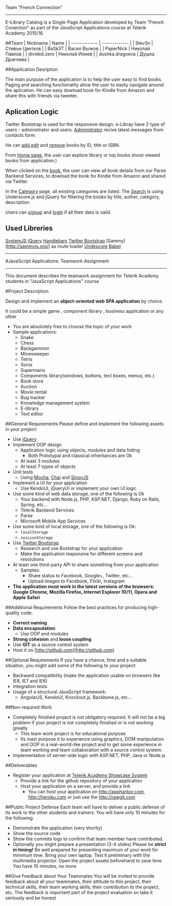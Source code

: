  Team "French Connection"
*************************************************
E-Library Catalog is a Single-Page Application developed by Team "French Conection" as part of the JavaScript Applications course at Telerik Academy 2015/16.

##Team
| Nickname  | Name |
| ------------- | ------------- |
| Stev3n  |  Стивън Цветков  |
| BaSk3T  | Васил Вълков  |
|  PaperNick | Николай Павлов  |
| divided.zero  | Николай Илиев  |
| dushka.dragoeva  | Душка Драгоева  |

##Application Desription 

The main purpuse of the application is to help the user easy to find books. Paging and searching functionality allow the user to easily navigate around the aplication. He can easy dowload book for Kindle from Amazon and share this with friends via tweeter.

## Aplication Logic

Twitter Bootstrap is used for the responsive design.
e-Libray have 2 type of users - administrator and users.
[Administrator](http://french-connection.apphb.com/#/admin) recive latest messages from contacts form. 

He can [add](http://french-connection.apphb.com/#/admin/addbook),[edit](http://french-connection.apphb.com/#/admin/editbook)  and [remove](http://french-connection.apphb.com/#/admin/removebook) books by ID, title or ISBN.

From [Home page](http://french-connection.apphb.com/#/home), the user can explore library or top books (most viewed books from application.)

When clicked on the [book](http://french-connection.apphb.com/#/library/detailed/G0MMeBZtxI), the user can view all book details from our Parse Backend Services, to dowload the book for Kindle from Amazon and shared via Twitter.

In the [Category](http://french-connection.apphb.com/#/categories) page, all existing categories are listed.
The [Search](http://french-connection.apphb.com/#/library/search) is using Underscore.js and jQuery for filtering the books by title, auther, category, description.

Users can [signup](http://french-connection.apphb.com/#/account/signup) and [login](http://french-connection.apphb.com/#/account/login) if all their data is valid. 

## Used Libreries
[SystemJS](https://github.com/systemjs/systemjs)
[jQuery](https://jquery.com/)
[Handlebars](http://handlebarsjs.com/)
[Twitter Bootstrap](http://getbootstrap.com/)
[Sammy] (http://sammyjs.org/) as route loader 
[Undescore](http://underscorejs.org/)
[Babel](https://babeljs.io/)

-------------------------------------------------------------------------------------

#JavaScript Applications: Teamwork Assignment
*****************************************

This document describes the teamwork assignment for Telerik Academy students in "JavaScript Applications" course

#Project Description

Design and implement an **object-oriented web SPA application** by choice.

It could be a simple game , component library , business application or any other
*   You are absolutely free to choose the topic of your work
*   Sample applications:
    *   Snake
    *   Chess
    *   Backgammon
    *   Minesweeper
    *   Tetris
    *   Xonix
    *   Supermario
    *   Components library(windows, buttons, text boxes, menus, etc.)
    *   Book store
    *   Auction
    *   Movie rental
    *   Bug tracker
    *   Knowledge management system
    *   E-library
    *   Text editor

##General Requirements
Please define and implement the following assets in your project:
*   Use [jQuery](https://jquery.com/)
*   Implement OOP design
    *   Application logic using objects, modules and data hiding
        *   Both Prototypal and classical inheritances are Ok
    *   At least 3 modules
    *   At least 7 types of objects
*   Unit tests
    *   Using [Mocha](http://mochajs.org/), [Chai](http://chaijs.com/) and [SinonJS](http://sinonjs.org/)
*   Implement a UI for your application
    *   Use KendoUI, jQueryUI or implement your own UI logic
*   Use some kind of web data storage, one of the following is Ok
    *   Your backend with Node.js, PHP, ASP.NET, Django, Ruby on Rails, Spring, etc...
    *   Telerik Backend Services
    *   Parse
    *   Microsoft Mobile App Services
*   Use some kind of local storage, one of the following is Ok:
    *   `localStorage`
    *   `sessionStorage`
*   Use [Twitter Bootstrap](http://getbootstrap.com/)
    *   Research and use Bootstrap for your application
    *   Make the application responsive for different screens and resolutions
*   At least one third-party API to share something from your application
    *   Samples:
        *   Share status to Facebook, Google+, Twitter, etc...
        *   Upload images to Facebook, Flickr, Instagram
*   **The application must work in the latest versions of the browsers: Google Chrome, Mozilla Firefox, Internet Explorer 10/11, Opera and Apple Safari**

##Additional Requirements
Follow the best practices for producing high-quality code:
*   **Correct naming**
*   **Data encapsulation**
    *   Use OOP and modules
*   **Strong cohesion** and **loose coupling**
*   Use **GIT** as a source control system
*   Host it on [http://github.com](http://github.com)

##Optional Requirements
If you have a chance, time and a suitable situation, you might add some of the following to your project:
*   Backward compatibility (make the application usable on browsers like IE8, IE7 and IE6)
*   Integration tests
*   Usage of a structural JavaScript framework:
    *   AngularJS, KendoUI, Knockout.js, Backbone.js, etc...

##Non-required Work
*   Completely finished project is not obligatory required. It will not be a big problem if your project is not completely finished or is not working greatly
    *   This team work project is for educational purpose
    *   Its main purpose it to experience using graphics, DOM manipulation and OOP in a real-world-like project and to get some experience in team working and team collaboration with a source control system.
*   Implementation of server-side logic with ASP.NET, PHP, Java or Node.js

##Deliverables

*   Register your application at [Telerik Academy Showcase System](http://best.telerikacademy.com)
    *   Provide a link for the github repository of your application
    *   Host your application on a server, and provide a link
        *   You can host your application on http://appharbor.com, http://heroku.com or just use the http://rawgit.com

##Public Project Defense
Each team will have to deliver a public defense of its work to the other students and trainers. You will have only 10 minutes for the following:
*   Demonstrate the application (very shortly)
*   Show the source code
*   Show the commits logs to confirm that team member have contributed.
*   Optionally you might prepare a presentation (3-4 slides)
Please be **strict in timing!** Be well prepared for presenting maximum of your work for minimum time. Bring your own laptop. Test it preliminary with the multimedia projector. Open the project assets beforehand to save time. You have 10 minutes, no more

##Give Feedback about Your Teammates
You will be invited to provide feedback about all your teammates, their attitude to this project, their technical skills, their team working skills, their contribution to the project, etc. The feedback is important part of the project evaluation so take it seriously and be honest
